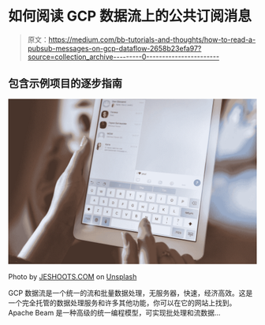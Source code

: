 # 如何阅读 GCP 数据流上的公共订阅消息

> 原文：<https://medium.com/bb-tutorials-and-thoughts/how-to-read-a-pubsub-messages-on-gcp-dataflow-2658b23efa97?source=collection_archive---------0----------------------->

## 包含示例项目的逐步指南

![](img/72ecb020a37fc140bcf1076b1792adca.png)

Photo by [JESHOOTS.COM](https://unsplash.com/@jeshoots?utm_source=medium&utm_medium=referral) on [Unsplash](https://unsplash.com?utm_source=medium&utm_medium=referral)

GCP 数据流是一个统一的流和批量数据处理，无服务器，快速，经济高效。这是一个完全托管的数据处理服务和许多其他功能，你可以在它的网站上找到。 Apache Beam 是一种高级的统一编程模型，可实现批处理和流数据…